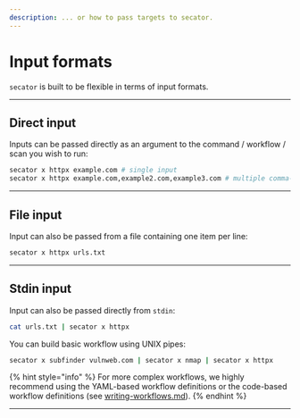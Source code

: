 ```yaml
---
description: ... or how to pass targets to secator.
---
```


# Input formats

`secator` is built to be flexible in terms of input formats.

***

## **Direct input**

Inputs can be passed directly as an argument to the command / workflow / scan you wish to run:

```sh
secator x httpx example.com # single input
secator x httpx example.com,example2.com,example3.com # multiple comma-separated inputs
```

***

## **File input**

Input can also be passed from a file containing one item per line:

```sh
secator x httpx urls.txt
```

***

## **Stdin input**

Input can also be passed directly from `stdin`:

```sh
cat urls.txt | secator x httpx
```

You can build basic workflow using UNIX pipes:

```bash
secator x subfinder vulnweb.com | secator x nmap | secator x httpx
```

{% hint style="info" %}
For more complex workflows, we highly recommend using the YAML-based workflow definitions or the code-based workflow definitions (see [writing-workflows.md](../for-developers/writing-workflows.md "mention")).
{% endhint %}

***
